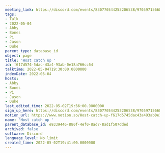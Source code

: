 ```yaml
---
meeting_link: https://discord.com/events/830770544253206538/970597156681568276
tags:
- Talk
- 2022-05-04
- Abby
- Bones
- Pi
- Jason
- Duke
parent_type: database_id
object: page
title: 'Host catch up '
id: f617d574-5dac-43a4-93ab-0e18a766cc64
talktime: 2022-05-04T19:30:00.0000000
indexDate: 2022-05-04
hosts:
- Abby
- Bones
- Pi
- Jason
- Duke
last_edited_time: 2022-05-02T19:56:00.0000000
sign_up_here: https://discord.com/events/830770544253206538/970597156681568276
notion_url: https://www.notion.so/Host-catch-up-f617d5745dac43a493ab0e18a766cc64
name: 'Host catch up '
parent_database_id: e9339446-880f-4ef0-8ad7-8ad1f507dded
archived: false
software: Discord
language_level: No limit
created_time: 2022-05-02T19:41:00.0000000
---
```





